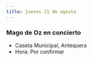 ```yaml
---
title: jueves 21 de agosto
---
```


### Mago de Oz en concierto 
- Caseta Municipal, Antequera
- Hora: Por confirmar

